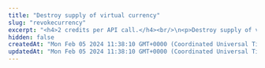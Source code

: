 ```yaml
---
title: "Destroy supply of virtual currency"
slug: "revokecurrency"
excerpt: "<h4>2 credits per API call.</h4><br/>\n<p>Destroy supply of virtual currency linked on the given accountId. Method decreases the total supply of the currency.<br/>\nThis method creates Ledger transaction with operationType REVOKE with undefined counterAccountId.</p>"
hidden: false
createdAt: "Mon Feb 05 2024 11:38:10 GMT+0000 (Coordinated Universal Time)"
updatedAt: "Mon Feb 05 2024 11:38:10 GMT+0000 (Coordinated Universal Time)"
---
```

